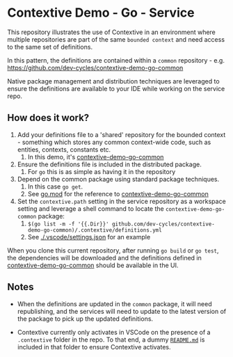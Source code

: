 # Contextive Demo - Go - Service

This repository illustrates the use of Contextive in an environment where multiple repositories are part of the same `bounded context` and need access to the same set of definitions.

In this pattern, the definitions are contained within a `common` repository - e.g. https://github.com/dev-cycles/contextive-demo-go-common

Native package management and distribution techniques are leveraged to ensure the definitions are available to your IDE while working on the service repo.

## How does it work?

1. Add your definitions file to a 'shared' repository for the bounded context - something which stores any common context-wide code, such as entities, contexts, constants etc.
   1. In this demo, it's [contextive-demo-go-common](https://github.com/dev-cycles/contextive-demo-go-common)
2. Ensure the definitions file is included in the distributed package.
   1. For `go` this is as simple as having it in the repository
3. Depend on the common package using standard package techniques.
   1. In this case `go get`.
   2. See [go.mod](go.mod) for the reference to [contextive-demo-go-common](https://github.com/dev-cycles/contextive-demo-go-common)
4. Set the `contextive.path` setting in the service repository as a workspace setting and leverage a shell command to locate the `contextive-demo-go-common` package:
   1. `$(go list -m -f '{{.Dir}}' github.com/dev-cycles/contextive-demo-go-common)/.contextive/definitions.yml`
   2. See [./.vscode/settings.json](./.vscode/settings.json) for an example

When you clone this current repository, after running `go build` or `go test`, the dependencies will be downloaded and the definitions defined in [contextive-demo-go-common](https://github.com/dev-cycles/contextive-demo-go-common) should be available in the UI.

## Notes

* When the definitions are updated in the `common` package, it will need republishing, and the services will need to update to the latest version of the package to pick up the updated definitions.

* Contextive currently only activates in VSCode on the presence of a `.contextive` folder in the repo. To that end, a dummy [`README.md`](./.contextive/README.md) is included in that folder to ensure Contextive activates.